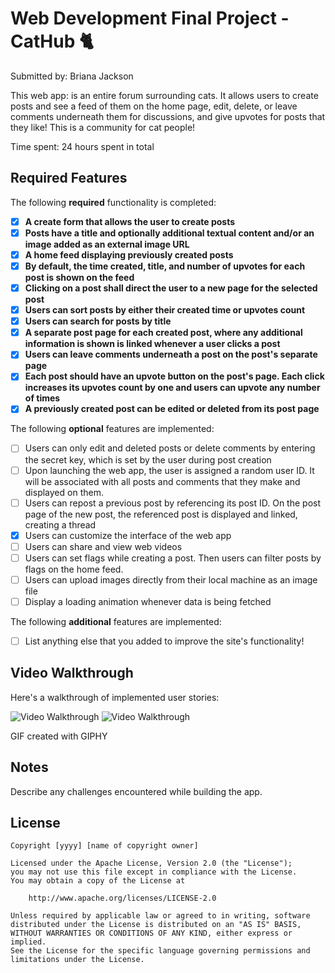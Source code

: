 # Web Development Final Project - CatHub 🐈

Submitted by: Briana Jackson

This web app: is an entire forum surrounding cats. It allows users to create posts and see a feed of them on the home page, edit, delete, or leave comments underneath them for discussions, and give upvotes for posts that they like! This is a community for cat people!

Time spent: 24 hours spent in total

## Required Features

The following **required** functionality is completed:

- [x] **A create form that allows the user to create posts**
- [x] **Posts have a title and optionally additional textual content and/or an image added as an external image URL**
- [x] **A home feed displaying previously created posts**
- [x] **By default, the time created, title, and number of upvotes for each post is shown on the feed**
- [x] **Clicking on a post shall direct the user to a new page for the selected post**
- [x] **Users can sort posts by either their created time or upvotes count**
- [x] **Users can search for posts by title**
- [x] **A separate post page for each created post, where any additional information is shown is linked whenever a user clicks a post**
- [x] **Users can leave comments underneath a post on the post's separate page**
- [x] **Each post should have an upvote button on the post's page. Each click increases its upvotes count by one and users can upvote any number of times**
- [x] **A previously created post can be edited or deleted from its post page**

The following **optional** features are implemented:

- [ ] Users can only edit and deleted posts or delete comments by entering the secret key, which is set by the user during post creation
- [ ] Upon launching the web app, the user is assigned a random user ID. It will be associated with all posts and comments that they make and displayed on them.
- [ ] Users can repost a previous post by referencing its post ID. On the post page of the new post, the referenced post is displayed and linked, creating a thread
- [x] Users can customize the interface of the web app
- [ ] Users can share and view web videos
- [ ] Users can set flags while creating a post. Then users can filter posts by flags on the home feed.
- [ ] Users can upload images directly from their local machine as an image file
- [ ] Display a loading animation whenever data is being fetched

The following **additional** features are implemented:

* [ ] List anything else that you added to improve the site's functionality!

## Video Walkthrough

Here's a walkthrough of implemented user stories:

<img src='https://media.giphy.com/media/v1.Y2lkPTc5MGI3NjExaWxsbjJxdzBpdWNpamdoNGNiYW45ZHRuNGxjcjY5NmdqaGp4aDZwaiZlcD12MV9pbnRlcm5hbF9naWZfYnlfaWQmY3Q9Zw/f1soAzpIRULqFlZVFv/giphy.gif' title='Video Walkthrough' width='' alt='Video Walkthrough' />

<img src='https://media.giphy.com/media/v1.Y2lkPTc5MGI3NjExbDF3NDE0MG55dng0NGJsMGx2M2k0MG1qbWh3dnoyeXp2a3ZocDZlNyZlcD12MV9pbnRlcm5hbF9naWZfYnlfaWQmY3Q9Zw/f6fMr9dTkL7RRdv3jX/giphy.gif' width='' alt='Video Walkthrough' />

<!-- Replace this with whatever GIF tool you used! -->
GIF created with GIPHY  
<!-- Recommended tools:
[Kap](https://getkap.co/) for macOS
[ScreenToGif](https://www.screentogif.com/) for Windows
[peek](https://github.com/phw/peek) for Linux. -->

## Notes

Describe any challenges encountered while building the app.

## License

    Copyright [yyyy] [name of copyright owner]

    Licensed under the Apache License, Version 2.0 (the "License");
    you may not use this file except in compliance with the License.
    You may obtain a copy of the License at

        http://www.apache.org/licenses/LICENSE-2.0

    Unless required by applicable law or agreed to in writing, software
    distributed under the License is distributed on an "AS IS" BASIS,
    WITHOUT WARRANTIES OR CONDITIONS OF ANY KIND, either express or implied.
    See the License for the specific language governing permissions and
    limitations under the License.